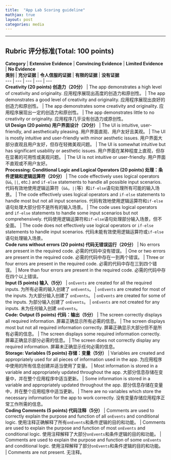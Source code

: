 ```yaml
---
title:  "App Lab Scoring guideline"
mathjax: true
layout: post
categories: media
---
```

---


## Rubric 评分标准(Total: 100 points)

**Category** | **Extensive Evidence** | **Convincing Evidence** | **Limited Evidence** | **No Evidence**  
**类别** | **充分证据** | **令人信服的证据** | **有限的证据** | **没有证据**  
--- | --- | --- | --- | ---  
**Creativity (20 points) 创造力（20分）** | The app demonstrates a high level of creativity and originality. 应用程序展现出高度的创造力和原创性。 | The app demonstrates a good level of creativity and originality. 应用程序展现出良好的创造力和原创性。 | The app demonstrates some creativity and originality. 应用程序展现出一定的创造力和原创性。 | The app demonstrates little to no creativity or originality. 应用程序几乎没有创造力或原创性。  
**UI Design (20 points) 用户界面设计（20分）** | The UI is intuitive, user-friendly, and aesthetically pleasing. 用户界面直观、用户友好且美观。 | The UI is mostly intuitive and user-friendly with minor aesthetic issues. 用户界面大部分直观且用户友好，但存在轻微美观问题。 | The UI is somewhat intuitive but has significant usability or aesthetic issues. 用户界面在某种程度上直观，但存在显著的可用性或美观问题。 | The UI is not intuitive or user-friendly. 用户界面不直观或不用户友好。  
**Processing: Conditional Logic and Logical Operators (20 points) 处理：条件逻辑和逻辑运算符（20分）** | The code effectively uses logical operators (`&&`, `||`, etc.) and `if-else` statements to handle all possible input scenarios. 代码有效地使用逻辑运算符（`&&`，`||`等）和`if-else`语句处理所有可能的输入场景。 | The code effectively uses logical operators and `if-else` statements to handle most but not all input scenarios. 代码有效地使用逻辑运算符和`if-else`语句处理大部分但不是所有的输入场景。 | The code uses logical operators and `if-else` statements to handle some input scenarios but not comprehensively. 代码使用逻辑运算符和`if-else`语句处理部分输入场景，但不全面。 | The code does not effectively use logical operators or `if-else` statements to handle input scenarios. 代码未能有效使用逻辑运算符或`if-else`语句处理输入场景。  
**Code runs without errors (20 points) 代码无错误运行（20分）** | No errors are present in the required code. 必需的代码中没有错误。 | One or two errors are present in the required code. 必需的代码中存在一到两个错误。 | Three or four errors are present in the required code. 必需的代码中存在三到四个错误。 | More than four errors are present in the required code. 必需的代码中存在四个以上错误。  
**Input (5 points) 输入（5分）** | `onEvents` are created for all the required inputs. 为所有必需的输入创建了 `onEvents`。 | `onEvents` are created for most of the inputs. 为大部分输入创建了 `onEvents`。 | `onEvents` are created for some of the inputs. 为部分输入创建了 `onEvents`。 | `onEvents` are not created for any inputs. 未为任何输入创建 `onEvents`。  
**Code: Output (5 points) 代码：输出（5分）** | The screen correctly displays all required information. 屏幕正确显示所有必需的信息。 | The screen displays most but not all required information correctly. 屏幕正确显示大部分但不是所有必需的信息。 | The screen displays some required information correctly. 屏幕正确显示部分必需的信息。 | The screen does not correctly display any required information. 屏幕未正确显示任何必需的信息。  
**Storage: Variables (5 points) 存储：变量（5分）** | Variables are created and appropriately used for all pieces of information used in the app. 为应用程序中使用的所有信息创建并适当使用了变量。 | Most information is stored in a variable and appropriately updated throughout the app. 大部分信息存储在变量中，并在整个应用程序中适当更新。 | Some information is stored in a variable and appropriately updated throughout the app. 部分信息存储在变量中，并在整个应用程序中适当更新。 | There are no variables which store the necessary information for the app to work correctly. 没有变量存储应用程序正常工作所需的信息。  
**Coding Comments (5 points) 代码注释（5分）** | Comments are used to correctly explain the purpose and function of all `onEvents` and conditional logic. 使用注释正确解释了所有`onEvents`和条件逻辑的目的和功能。 | Comments are used to explain the purpose and function of most `onEvents` and conditional logic. 使用注释解释了大部分`onEvents`和条件逻辑的目的和功能。 | Comments are used to explain the purpose and function of some `onEvents` and conditional logic. 使用注释解释了部分`onEvents`和条件逻辑的目的和功能。 | Comments are not present. 无注释。











